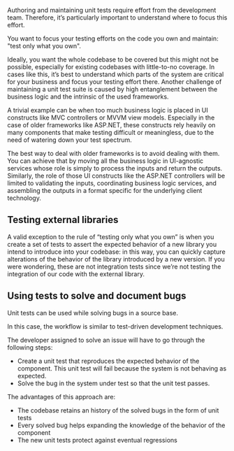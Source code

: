 Authoring and maintaining unit tests require effort from the development team. Therefore, it’s particularly important to understand where to focus this effort.

You want to focus your testing efforts on the code you own and maintain: "test only what you own".

Ideally, you want the whole codebase to be covered but this might not be possible, especially for existing codebases with little-to-no coverage. In cases like this, it’s best to understand which parts of the system are critical for your business and focus your testing effort there.
Another challenge of maintaining a unit test suite is caused by high entanglement between the business logic and the intrinsic of the used frameworks.

A trivial example can be when too much business logic is placed in UI constructs like MVC controllers or MVVM view models. Especially in the case of older frameworks like ASP.NET, these constructs rely heavily on many components that make testing difficult or meaningless, due to the need of watering down your test spectrum.

The best way to deal with older frameworks is to avoid dealing with them. You can achieve that by moving all the business logic in UI-agnostic services whose role is simply to process the inputs and return the outputs. Similarly, the role of those UI constructs like the ASP.NET controllers will be limited to validating the inputs, coordinating business logic services, and assembling the outputs in a format specific for the underlying client technology.

## Testing external libraries
A valid exception to the rule of “testing only what you own” is when you create a set of tests to assert the expected behavior of a new library you intend to introduce into your codebase: in this way, you can quickly capture alterations of the behavior of the library introduced by a new version. If you were wondering, these are not integration tests since we’re not testing the integration of our code with the external library.

## Using tests to solve and document bugs
Unit tests can be used while solving bugs in a source base.

In this case, the workflow is similar to test-driven development techniques.

The developer assigned to solve an issue will have to go through the following steps:
- Create a unit test that reproduces the expected behavior of the component. This unit test will fail because the system is not behaving as expected.
- Solve the bug in the system under test so that the unit test passes.

The advantages of this approach are:
- The codebase retains an history of the solved bugs in the form of unit tests
- Every solved bug helps expanding the knowledge of the behavior of the component
- The new unit tests protect against eventual regressions